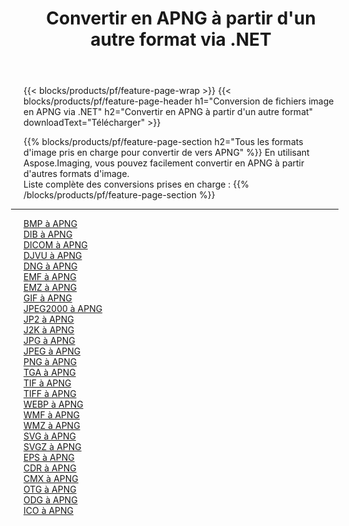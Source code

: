 ﻿---
title: Convertir en APNG à partir d'un autre format via .NET 
weight: 3920
url: /fr/net/conversion/to/apng 
lang: fr
langdirlevel: 2
locales: zh-hans,ja,it,ru,de,es,fr,nl,id,lt,pl,pt,vi,tr,ko,zh-hant,ar,hi,th,sv,cs,uk,he
description: En utilisant Aspose.Imaging, vous pouvez facilement convertir en APNG à partir d'un autre format
---

{{< blocks/products/pf/feature-page-wrap >}}
{{< blocks/products/pf/feature-page-header h1="Conversion de fichiers image en APNG via .NET" h2="Convertir en APNG à partir d'un autre format" downloadText="Télécharger" >}}


{{% blocks/products/pf/feature-page-section  h2="Tous les formats d'image pris en charge pour convertir de vers APNG" %}}
En utilisant Aspose.Imaging, vous pouvez facilement convertir en APNG à partir d'autres formats d'image.
<br/>
Liste complète des conversions prises en charge :
{{% /blocks/products/pf/feature-page-section %}}
<div class="container-fluid productfamilypage bg-gray">
    <div class="convertypes bg-gray agp-content section">
        <div class="container">
		<hr style="margin-left:-20px;"/>
		<div class="row other-converters">
		    <div class='col-md-2 other-converter remove-lp remove-rp'><a href="/imaging/fr/net/conversion/bmp-to-apng" >BMP à APNG</a></div>
<div class='col-md-2 other-converter remove-lp remove-rp'><a href="/imaging/fr/net/conversion/dib-to-apng" >DIB à APNG</a></div>
<div class='col-md-2 other-converter remove-lp remove-rp'><a href="/imaging/fr/net/conversion/dicom-to-apng" >DICOM à APNG</a></div>
<div class='col-md-2 other-converter remove-lp remove-rp'><a href="/imaging/fr/net/conversion/djvu-to-apng" >DJVU à APNG</a></div>
<div class='col-md-2 other-converter remove-lp remove-rp'><a href="/imaging/fr/net/conversion/dng-to-apng" >DNG à APNG</a></div>
<div class='col-md-2 other-converter remove-lp remove-rp'><a href="/imaging/fr/net/conversion/emf-to-apng" >EMF à APNG</a></div>
<div class='col-md-2 other-converter remove-lp remove-rp'><a href="/imaging/fr/net/conversion/emz-to-apng" >EMZ à APNG</a></div>
<div class='col-md-2 other-converter remove-lp remove-rp'><a href="/imaging/fr/net/conversion/gif-to-apng" >GIF à APNG</a></div>
<div class='col-md-2 other-converter remove-lp remove-rp'><a href="/imaging/fr/net/conversion/jpeg2000-to-apng" >JPEG2000 à APNG</a></div>
<div class='col-md-2 other-converter remove-lp remove-rp'><a href="/imaging/fr/net/conversion/jp2-to-apng" >JP2 à APNG</a></div>
<div class='col-md-2 other-converter remove-lp remove-rp'><a href="/imaging/fr/net/conversion/j2k-to-apng" >J2K à APNG</a></div>
<div class='col-md-2 other-converter remove-lp remove-rp'><a href="/imaging/fr/net/conversion/jpg-to-apng" >JPG à APNG</a></div>
<div class='col-md-2 other-converter remove-lp remove-rp'><a href="/imaging/fr/net/conversion/jpeg-to-apng" >JPEG à APNG</a></div>
<div class='col-md-2 other-converter remove-lp remove-rp'><a href="/imaging/fr/net/conversion/png-to-apng" >PNG à APNG</a></div>
<div class='col-md-2 other-converter remove-lp remove-rp'><a href="/imaging/fr/net/conversion/tga-to-apng" >TGA à APNG</a></div>
<div class='col-md-2 other-converter remove-lp remove-rp'><a href="/imaging/fr/net/conversion/tif-to-apng" >TIF à APNG</a></div>
<div class='col-md-2 other-converter remove-lp remove-rp'><a href="/imaging/fr/net/conversion/tiff-to-apng" >TIFF à APNG</a></div>
<div class='col-md-2 other-converter remove-lp remove-rp'><a href="/imaging/fr/net/conversion/webp-to-apng" >WEBP à APNG</a></div>
<div class='col-md-2 other-converter remove-lp remove-rp'><a href="/imaging/fr/net/conversion/wmf-to-apng" >WMF à APNG</a></div>
<div class='col-md-2 other-converter remove-lp remove-rp'><a href="/imaging/fr/net/conversion/wmz-to-apng" >WMZ à APNG</a></div>
<div class='col-md-2 other-converter remove-lp remove-rp'><a href="/imaging/fr/net/conversion/svg-to-apng" >SVG à APNG</a></div>
<div class='col-md-2 other-converter remove-lp remove-rp'><a href="/imaging/fr/net/conversion/svgz-to-apng" >SVGZ à APNG</a></div>
<div class='col-md-2 other-converter remove-lp remove-rp'><a href="/imaging/fr/net/conversion/eps-to-apng" >EPS à APNG</a></div>
<div class='col-md-2 other-converter remove-lp remove-rp'><a href="/imaging/fr/net/conversion/cdr-to-apng" >CDR à APNG</a></div>
<div class='col-md-2 other-converter remove-lp remove-rp'><a href="/imaging/fr/net/conversion/cmx-to-apng" >CMX à APNG</a></div>
<div class='col-md-2 other-converter remove-lp remove-rp'><a href="/imaging/fr/net/conversion/otg-to-apng" >OTG à APNG</a></div>
<div class='col-md-2 other-converter remove-lp remove-rp'><a href="/imaging/fr/net/conversion/odg-to-apng" >ODG à APNG</a></div>
<div class='col-md-2 other-converter remove-lp remove-rp'><a href="/imaging/fr/net/conversion/ico-to-apng" >ICO à APNG</a></div>
                </div>
        </div>
    </div>
</div>
<br/>

